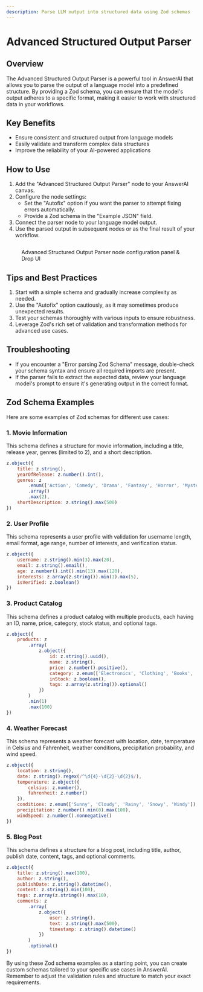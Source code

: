 ```yaml
---
description: Parse LLM output into structured data using Zod schemas
---
```


# Advanced Structured Output Parser

## Overview

The Advanced Structured Output Parser is a powerful tool in AnswerAI that allows you to parse the output of a language model into a predefined structure. By providing a Zod schema, you can ensure that the model's output adheres to a specific format, making it easier to work with structured data in your workflows.

## Key Benefits

-   Ensure consistent and structured output from language models
-   Easily validate and transform complex data structures
-   Improve the reliability of your AI-powered applications

## How to Use

1. Add the "Advanced Structured Output Parser" node to your AnswerAI canvas.
2. Configure the node settings:
    - Set the "Autofix" option if you want the parser to attempt fixing errors automatically.
    - Provide a Zod schema in the "Example JSON" field.
3. Connect the parser node to your language model output.
4. Use the parsed output in subsequent nodes or as the final result of your workflow.

<!-- TODO: Screenshot of the Advanced Structured Output Parser node configuration panel -->
<figure><img src="/.gitbook/assets/screenshots/advancedstrcutureputputparser.png" alt="" /><figcaption><p> Advanced Structured Output Parser node configuration panel &#x26; Drop UI</p></figcaption></figure>

## Tips and Best Practices

1. Start with a simple schema and gradually increase complexity as needed.
2. Use the "Autofix" option cautiously, as it may sometimes produce unexpected results.
3. Test your schemas thoroughly with various inputs to ensure robustness.
4. Leverage Zod's rich set of validation and transformation methods for advanced use cases.

## Troubleshooting

-   If you encounter a "Error parsing Zod Schema" message, double-check your schema syntax and ensure all required imports are present.
-   If the parser fails to extract the expected data, review your language model's prompt to ensure it's generating output in the correct format.

## Zod Schema Examples

Here are some examples of Zod schemas for different use cases:

### 1. Movie Information

This schema defines a structure for movie information, including a title, release year, genres (limited to 2), and a short description.

```javascript
z.object({
    title: z.string(),
    yearOfRelease: z.number().int(),
    genres: z
        .enum(['Action', 'Comedy', 'Drama', 'Fantasy', 'Horror', 'Mystery', 'Romance', 'Science Fiction', 'Thriller', 'Documentary'])
        .array()
        .max(2),
    shortDescription: z.string().max(500)
})
```

### 2. User Profile

This schema represents a user profile with validation for username length, email format, age range, number of interests, and verification status.

```javascript
z.object({
    username: z.string().min(3).max(20),
    email: z.string().email(),
    age: z.number().int().min(13).max(120),
    interests: z.array(z.string()).min(1).max(5),
    isVerified: z.boolean()
})
```

### 3. Product Catalog

This schema defines a product catalog with multiple products, each having an ID, name, price, category, stock status, and optional tags.

```javascript
z.object({
    products: z
        .array(
            z.object({
                id: z.string().uuid(),
                name: z.string(),
                price: z.number().positive(),
                category: z.enum(['Electronics', 'Clothing', 'Books', 'Home & Garden']),
                inStock: z.boolean(),
                tags: z.array(z.string()).optional()
            })
        )
        .min(1)
        .max(100)
})
```

### 4. Weather Forecast

This schema represents a weather forecast with location, date, temperature in Celsius and Fahrenheit, weather conditions, precipitation probability, and wind speed.

```javascript
z.object({
    location: z.string(),
    date: z.string().regex(/^\d{4}-\d{2}-\d{2}$/),
    temperature: z.object({
        celsius: z.number(),
        fahrenheit: z.number()
    }),
    conditions: z.enum(['Sunny', 'Cloudy', 'Rainy', 'Snowy', 'Windy']),
    precipitation: z.number().min(0).max(100),
    windSpeed: z.number().nonnegative()
})
```

### 5. Blog Post

This schema defines a structure for a blog post, including title, author, publish date, content, tags, and optional comments.

```javascript
z.object({
    title: z.string().max(100),
    author: z.string(),
    publishDate: z.string().datetime(),
    content: z.string().min(100),
    tags: z.array(z.string()).max(10),
    comments: z
        .array(
            z.object({
                user: z.string(),
                text: z.string().max(500),
                timestamp: z.string().datetime()
            })
        )
        .optional()
})
```

By using these Zod schema examples as a starting point, you can create custom schemas tailored to your specific use cases in AnswerAI. Remember to adjust the validation rules and structure to match your exact requirements.
